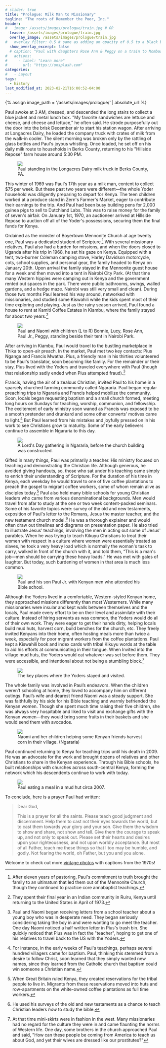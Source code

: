 ```yaml
---
# slider: true
title: "Prologue: Milk Man to Missionary"
tagline: "The roots of Remember the Poor, Inc."
header:
#   image: /assets/images/prologue/train.jpg # OR
  teaser: /assets/images/prologue/train.jpg
  overlay_image: /assets/images/prologue/train.jpg
#   overlay_filter: 0.5 # same as adding an opacity of 0.5 to a black background
  show_overlay_excerpt: false
  # caption: "Paul with daughters Rose Ann & Peggy on a train to Mombassa"
#   actions:
#     - label: "Learn more"
#       url: "https://unsplash.com"
categories:
#   - Layout
tags:
  - history
last_modified_at: 2023-02-21T16:00:52-04:00
---
```


{% assign image_path = '/assets/images/prologue/' | absolute_url %}

Paul awoke at 3 AM, dressed, and descended the long stairs to collect a blue jacket and metal lunch box. "My favorite sandwiches are lettuce and cheese, and cheese and lettuce," he often said. He strode purposefully out the door into the brisk December air to start his station wagon. After arriving at Longacres Dairy, he loaded the company truck with crates of milk from the walk-in cooler. The silent morning was broken only by the rattling of glass bottles and Paul's joyous whistling. Once loaded, he set off on his daily milk route to households in Berks County, returning to his "Hillside Repose" farm house around 5:30 PM.

<figure>
  <a href="{{ image_path }}milk-man.jpg"><img src="{{ image_path }}milk-man.jpg"></a>
  <figcaption>Paul standing in the Longacres Dairy milk truck in Berks County, PA.</figcaption>
</figure> 

This winter of 1969 was Paul's 17th year as a milk man, content to collect $75 per week. But these past two years were different—the whole Yoder household was diligently preparing to depart for Kenya. The teen children worked at a produce stand in Zern's Farmer's Market, eager to contribute their earnings to the trip. And Paul had been busy building pens for 2,000 guinea pigs to sell to Dutchland Labs. This was to raise money for the family of seven's airfair. On January 1st, 1970, an auctioneer arrived at Hillside Repose to auction off all of the Yoder's possessions, securing them the final funds for Kenya.
 
Ordained as the minister of Boyertown Mennonite Church at age twenty one, Paul was a dedicated student of Scripture.[^1] With several missionary relatives, Paul also had a burden for missions, and when the doors closed to Uganda after his trip in 1968, he set his gaze on Kenya. Equipped with a tent, two-burner Coleman camping stove, Harley Davidson motorcycle, cots, school supplies, and personal gear, the family headed to Kenya on January 20th. Upon arrival the family stayed in the Mennonite guest house for a week and then moved into a tent in Nairobi City Park. (At that time many Western hippies were camping out in Kenya and the government rented out spaces in the park. There were public bathrooms, swings, walled gardens, and a hedge maze. Nairobi was still very small and clean). During those two months Paul learned his way around, networked with missionaries, and studied some Kiswahili while the kids spent most of their time exploring and playing. Just as the rainy season arrived, Paul found a house to rent at Kamiti Coffee Estates in Kiambu, where the family stayed for about two years.[^2]

[^1]: After eleven years of pastoring, Paul's commitment to truth brought the family to an ultimatum that led them out of the Mennonite Church, though they continued to practice core annabaptist teachings.
[^2]: They spent their final year in an Indian community in Ruiru, Kenya until returning to the United States in April of 1973.

<figure>
  <a href="{{ image_path }}tent-nairobi.jpg"><img src="{{ image_path }}tent-nairobi.jpg"></a>
  <figcaption>Paul and Naomi with children (L to R) Bonnie, Lucy, Rose Ann, Paul Jr., Peggy, standing beside their tent in Nairobi Park.</figcaption>
</figure> 
 
After arriving in Kiambu, Paul would travel to the bustling marketplace in Thika to open-air preach. In the market, Paul met two key contacts: Pius Nganga and Francis Mwatha. Pius, a friendly man in his thirties volunteered to be Paul's translator, soon becoming like family. For the remainder or their stay, Pius lived with the Yoders and traveled everywhere with Paul (though that relationship sadly ended when Pius attempted fraud).[^3]

Francis, having the air of a zealous Christian, invited Paul to his home in a sparsely churched farming community called Ngararia. Paul began regular preaching trips to Ngararia and Francis helped mobilize the community. Soon, locals began requesting baptism and a small church formed, meeting long hours on Sundays for teaching, worship, communion, and fellowship. The excitement of early ministry soon waned as Francis was exposed to be a smooth pretender and drunkard and some other converts' motives came to light.[^4] But Paul learned from his mistakes and joyfully pressed on in his work to see Christians grow to maturity. Some of the early believers continue to assemble in Ngararia to this day.
   
[^3]: Paul and Naomi began receiving letters from a school teacher about a young boy who was in desperate need. They began seriously considering taking the boy in and were wanting to go meet the teacher. One day Naomi noticed a half written letter in Pius's trash bin. She quickly noticed that Pius was in fact the "teacher", hoping to get one of his relatives to travel back to the US with the Yoders.
[^4]: For instance, in the early weeks of Paul's teachings, perhaps several hundred villagers came for baptism. Paul, thinking this stemmed from a desire to follow Christ, soon learned that they simply wanted new names, since they learned from the Catholic church that baptism could win someone a Christian name.

<figure>
  <a href="{{ image_path }}church-meeting.jpg"><img src="{{ image_path }}church-meeting.jpg"></a>
  <figcaption>A Lord's Day gathering in Ngararia, before the church building was constructed.</figcaption>
</figure> 

Gifted in many things, Paul was primarily a teacher. His ministry focused on teaching and demonstrating the Christian life. Although generous, he avoided giving handouts, so, those who sat under his teaching came simply to enrich their understanding of Scripture. For the duration of his time in Kenya, each weekday he would travel to one of five coffee plantations to preach the gospel to migrant coffee workers, some of whom remain alive as disciples today.[^5] Paul also held many bible schools for young Christian leaders who came from various denominational backgrounds. Men would travel from afar to study at the one or two week content-packed seminars. Some of his favorite topics were: survey of the old and new testaments, exposition of Paul's letter to the Romans, Jesus the master teacher, and the new testament church model.[^6] He was a thorough explainer and would often draw out timelines and diagrams on presentation paper. He also tried to illustrate Jesus’ teachings, involving the men in acting out some of Jesus' parables. When he was trying to teach Kikuyu Christians to treat their women with respect in a culture where women were essentially treated as slaves, he took a very heavy load which is normally the woman's task to carry, walked in front of the church with it, and told them, “This is a man's job—men should be carrying these heavy loads.” He was met with gales of laughter. But today, such burdening of women in that area is much less common.

[^5]: When Great Britain ruled Kenya, they created reservations for the tribal people to live in. Migrants from these reservations moved into huts and row-apartments on the white-owned coffee plantations as full time workers.
[^6]: He used his surveys of the old and new testaments as a chance to teach Christian leaders _how_ to study the bible.

<figure>
  <a href="{{ image_path }}bible-school.jpg"><img src="{{ image_path }}bible-school.jpg"></a>
  <figcaption>Paul and his son Paul Jr. with Kenyan men who attended his Bible school.</figcaption>
</figure> 

Although the Yoders lived in a comfortable, Western-styled Kenyan home, they approached missions differently than most Westerners. While many missionaries were insular and kept walls between themselves and the locals, Paul made every effort to be on their level and assimilate with their culture. Instead of hiring servants as was common, the Yoders would do all of their own work. They were eager to get their hands dirty, helping locals build mud huts, harvest corn, build benches for the church, etc. They freely invited Kenyans into their home, often hosting meals more than twice a week, especially for poor migrant workers from the coffee plantations. Paul kept a Kiswahili book and index cards with tribal Kikuyu words at the table to aid his efforts at communicating in their tongue. When Invited into the village mud huts, the Yoders would eat whatever was set before them. They were accessible, and intentional about not being a stumbling block.[^7] 

[^7]: At that time mini-skirts were in fashion in the west. Many missionaries had no regard for the culture they were in and came flaunting the norms of Western life. One day, some brothers in the church approached Paul and said, "How can these people be coming from America to teach us about God, and yet their wives are dressed like our prostitutes?"

<figure>
  <a href="{{ image_path }}map.jpg"><img src="{{ image_path }}map.jpg"></a>
  <figcaption>The key places where the Yoders stayed and visited.</figcaption>
</figure> 

The whole family was involved in Paul’s endeavors. When the children weren’t schooling at home, they loved to accompany him on different outings. Paul’s wife and dearest friend Naomi was a steady support. She was faithfully by his side for his Bible teaching and warmly befriended the Kenyan women. Though she spent much time raising their five children, she was always very hospitable and liked to visit and exchange gifts with the Kenyan women—they would bring some fruits in their baskets and she would send them with avocados. 

<figure>
  <a href="{{ image_path }}corn-project.jpg"><img src="{{ image_path }}corn-project.jpg"></a>
  <figcaption>Naomi and her children helping some Kenyan friends harvest corn in their village. (Ngararia)</figcaption>
</figure> 

Paul continued returning to Kenya for teaching trips until his death in 2009. He was an advocate for the work and brought dozens of relatives and other Christians to share in the Kenyan experience. Through his Bible schools, he built relationships with churches across south-central Kenya, forming the network which his descendents continue to work with today. 

<figure>
  <a href="{{ image_path }}paul-meal.jpg"><img src="{{ image_path }}paul-meal.jpg"></a>
  <figcaption>Paul eating a meal in a mud hut circa 2007.</figcaption>
</figure> 

To conclude, here is a prayer Paul had written:

> Dear God,
>
> This is a prayer for all the saints. Please teach good judgment and discernment. Help them to cast not their eyes towards the world, but to cast them towards your glory and your son. Give them the wisdom to show and share, not show and tell. Give them the courage to speak up, and not only to speak out. Please set their hearts and desires upon your righteousness, and not upon worldly acceptance. But most of all Father, teach me these things so that I too may be humble, and godly. Not fearing the world, oh Father, but you and you alone. 

Welcome to check out more <a href="{{ '/vintage-photos/' | absolute_url }}">vintage photos</a> with captions from the 1970s!